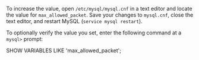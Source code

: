  To increase the value, open `/etc/mysql/mysql.cnf` in a text editor and locate the value for `max_allowed_packet`. Save your changes to `mysql.cnf`, close the text editor, and restart MySQL (`service mysql restart`).

 To optionally verify the value you set, enter the following command at a `mysql>` prompt:

   SHOW VARIABLES LIKE 'max_allowed_packet';
